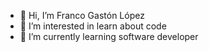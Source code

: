 - 👋 Hi, I’m Franco Gastón López
- 👀 I’m interested in learn about code
- 🌱 I’m currently learning software developer

<!---
FGLOPEZ73/FGLOPEZ73 is a ✨ special ✨ repository because its `README.md` (this file) appears on your GitHub profile.
You can click the Preview link to take a look at your changes.
--->
